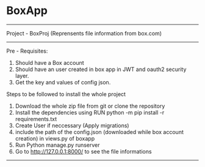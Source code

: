 # BoxApp


******************************************************************************************
Project - BoxProj (Reprensents file information from box.com)
******************************************************************************************

Pre - Requisites:
1) Should have a Box account
2) Should have an user created in box app in JWT and oauth2 security layer.
3) Get the key and values of config json.

Steps to be followed to install the whole project

1) Download the whole zip file from git or clone the repository
2) Install the dependencies using RUN python -m pip install -r requirements.txt
3) Create User if neccessary (Apply migrations)
4) include the path of the config.json (downloaded while box account creation) in views.py of boxapp
5) Run Python manage.py runserver
6) Go to http://127.0.0.1:8000/ to see the file informations

******************************************************************************************
